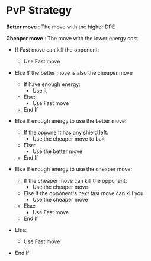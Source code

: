 # PvP Strategy

**Better move** : The move with the higher DPE

**Cheaper move** : The move with the lower energy cost

- If Fast move can kill the opponent:
  - Use Fast move

- Else If the better move is also the cheaper move
  - If have enough energy:
    - Use it
  - Else:
    - Use Fast move
  - End If

- Else If enough energy to use the better move:
  - If the opponent has any shield left:
    - Use the cheaper move to bait
  - Else:
    - Use the better move
  - End If
- Else If enough energy to use the cheaper move:
  - If the cheaper move can kill the opponent:
    - Use the cheaper move
  - Else if the opponent's next fast move can kill you:
    - Use the cheaper move
  - Else:
    - Use Fast move
  - End If
- Else:
  - Use Fast move
- End If
